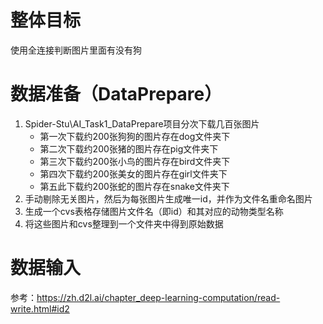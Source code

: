 # 整体目标

使用全连接判断图片里面有没有狗

# 数据准备（DataPrepare）

1. Spider-Stu\AI_Task1_DataPrepare项目分次下载几百张图片
    * 第一次下载约200张狗狗的图片存在dog文件夹下
    * 第二次下载约200张猪的图片存在pig文件夹下
    * 第三次下载约200张小鸟的图片存在bird文件夹下
    * 第四次下载约200张美女的图片存在girl文件夹下
    * 第五此下载约200张蛇的图片存在snake文件夹下
2. 手动剔除无关图片，然后为每张图片生成唯一id，并作为文件名重命名图片
3. 生成一个cvs表格存储图片文件名（即id）和其对应的动物类型名称
4. 将这些图片和cvs整理到一个文件夹中得到原始数据

# 数据输入

参考：https://zh.d2l.ai/chapter_deep-learning-computation/read-write.html#id2

